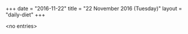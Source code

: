 +++
date = "2016-11-22"
title = "22 November 2016 (Tuesday)"
layout = "daily-diet"
+++


\<no entries\>
